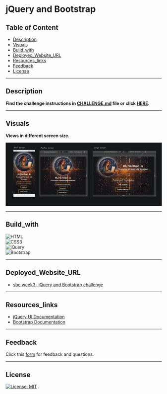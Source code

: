 # jQuery and Bootstrap


## Table of Content

- [Description](#Description)
- [Visuals](#Visuals)
- [Build_with](#Build_with)
- [Deployed_Website_URL](#Deployed_Website_URL)
- [Resources_links](#Resources_links)
- [Feedback](#Feedback)
- [License](#License)

---
## Description

**Find the challenge instructions in [CHALLENGE.md](./CHALLENGE.md) file or click [HERE](./CHALLENGE.md).**

---
## Visuals

**Views in different screen size.**

<img src="./assets/images/screen-view.png" alt="views in different screen sizes"/>


---

## Build_with

![HTML](https://img.shields.io/badge/HTML5-E34F26?style=for-the-badge&logo=html5&logoColor=white) <br>
![CSS3](https://img.shields.io/badge/CSS3-1572B6?style=for-the-badge&logo=css3&logoColor=white) <br>
![jQuery](https://img.shields.io/badge/jQuery-0769AD?style=for-the-badge&logo=jquery&logoColor=white) <br>
![Bootstrap](https://img.shields.io/badge/Bootstrap-563D7C?style=for-the-badge&logo=bootstrap&logoColor=white)


---

## Deployed_Website_URL

- [sbc week3- jQuery and Bootstrap challenge](https://sbc-week3-bootstrap-jquery.vercel.app/)


---

## Resources_links

- [jQuery UI Documentation](https://jqueryui.com/)
- [Bootstrap Documentation](https://getbootstrap.com/docs/5.0/getting-started/introduction/)

---

## Feedback

Click this [form](https://feedback-form-mcc.netlify.app/) for feedback and questions.

---

## License

[![License: MIT](https://img.shields.io/badge/License-MIT-yellow.svg)](https://opensource.org/licenses/MIT) .

